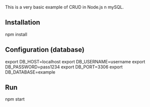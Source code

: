 This is a very basic example of CRUD in Node.js n mySQL.

## Installation

npm install

## Configuration (database)

export DB_HOST=localhost
export DB_USERNAME=username
export DB_PASSWORD=pass1234
export DB_PORT=3306
export DB_DATABASE=example

## Run

npm start